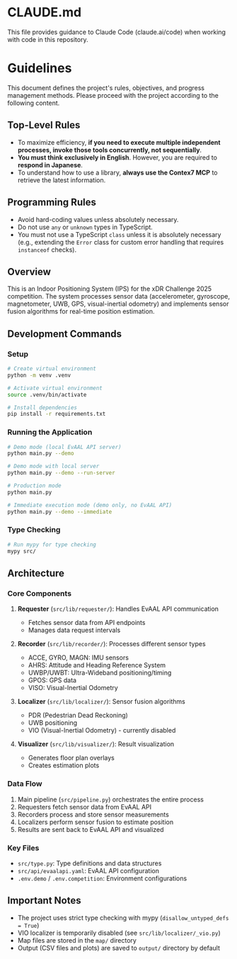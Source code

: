 # CLAUDE.md

This file provides guidance to Claude Code (claude.ai/code) when working with code in this repository.

# Guidelines

This document defines the project's rules, objectives, and progress management methods. Please proceed with the project according to the following content.

## Top-Level Rules

- To maximize efficiency, **if you need to execute multiple independent processes, invoke those tools concurrently, not sequentially**.
- **You must think exclusively in English**. However, you are required to **respond in Japanese**.
- To understand how to use a library, **always use the Contex7 MCP** to retrieve the latest information.

## Programming Rules

- Avoid hard-coding values unless absolutely necessary.
- Do not use `any` or `unknown` types in TypeScript.
- You must not use a TypeScript `class` unless it is absolutely necessary (e.g., extending the `Error` class for custom error handling that requires `instanceof` checks).


## Overview

This is an Indoor Positioning System (IPS) for the xDR Challenge 2025 competition. The system processes sensor data (accelerometer, gyroscope, magnetometer, UWB, GPS, visual-inertial odometry) and implements sensor fusion algorithms for real-time position estimation.

## Development Commands

### Setup
```bash
# Create virtual environment
python -m venv .venv

# Activate virtual environment
source .venv/bin/activate

# Install dependencies
pip install -r requirements.txt
```

### Running the Application

```bash
# Demo mode (local EvAAL API server)
python main.py --demo

# Demo mode with local server
python main.py --demo --run-server

# Production mode
python main.py

# Immediate execution mode (demo only, no EvAAL API)
python main.py --demo --immediate
```

### Type Checking
```bash
# Run mypy for type checking
mypy src/
```

## Architecture

### Core Components

1. **Requester** (`src/lib/requester/`): Handles EvAAL API communication
   - Fetches sensor data from API endpoints
   - Manages data request intervals

2. **Recorder** (`src/lib/recorder/`): Processes different sensor types
   - ACCE, GYRO, MAGN: IMU sensors
   - AHRS: Attitude and Heading Reference System
   - UWBP/UWBT: Ultra-Wideband positioning/timing
   - GPOS: GPS data
   - VISO: Visual-Inertial Odometry

3. **Localizer** (`src/lib/localizer/`): Sensor fusion algorithms
   - PDR (Pedestrian Dead Reckoning)
   - UWB positioning
   - VIO (Visual-Inertial Odometry) - currently disabled

4. **Visualizer** (`src/lib/visualizer/`): Result visualization
   - Generates floor plan overlays
   - Creates estimation plots

### Data Flow

1. Main pipeline (`src/pipeline.py`) orchestrates the entire process
2. Requesters fetch sensor data from EvAAL API
3. Recorders process and store sensor measurements
4. Localizers perform sensor fusion to estimate position
5. Results are sent back to EvAAL API and visualized

### Key Files

- `src/type.py`: Type definitions and data structures
- `src/api/evaalapi.yaml`: EvAAL API configuration
- `.env.demo` / `.env.competition`: Environment configurations

## Important Notes

- The project uses strict type checking with mypy (`disallow_untyped_defs = True`)
- VIO localizer is temporarily disabled (see `src/lib/localizer/_vio.py`)
- Map files are stored in the `map/` directory
- Output (CSV files and plots) are saved to `output/` directory by default